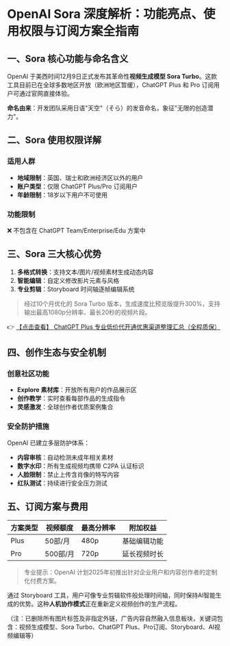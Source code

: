 # OpenAI Sora 深度解析：功能亮点、使用权限与订阅方案全指南

## 一、Sora 核心功能与命名含义

OpenAI 于美西时间12月9日正式发布其革命性**视频生成模型 Sora Turbo**。这款工具目前已在全球多数地区开放（欧洲地区暂缓），ChatGPT Plus 和 Pro 订阅用户可通过官网直接体验。

**命名由来**：开发团队采用日语"天空"（そら）的发音命名，象征"无限的创造潜力"。

## 二、Sora 使用权限详解

### 适用人群
- **地域限制**：英国、瑞士和欧洲经济区以外的用户
- **账户类型**：仅限 ChatGPT Plus/Pro 订阅用户
- **年龄限制**：18岁以下用户不可使用

### 功能限制
❌ 不包含在 ChatGPT Team/Enterprise/Edu 方案中

## 三、Sora 三大核心优势

1. **多格式转换**：支持文本/图片/视频素材生成动态内容
2. **智能编辑**：自定义修改影片元素与风格
3. **专业剪辑**：Storyboard 时间轴逐帧编辑系统

> 经过10个月优化的 Sora Turbo 版本，生成速度比预览版提升300%，支持输出最高1080p分辨率、最长20秒的视频片段。

👉 [【点击查看】 ChatGPT Plus 专业低价代开通优惠渠道整理汇总（全程质保）](https://bit.ly/DaiKai)

## 四、创作生态与安全机制

### 创意社区功能
- **Explore 素材库**：开放所有用户的作品展示区
- **创作教学**：实时查看每部作品的生成指令
- **灵感激发**：全球创作者优质案例集合

### 安全防护措施
OpenAI 已建立多层防护体系：
- **内容审核**：自动检测未成年相关素材
- **数字水印**：所有生成视频均携带 C2PA 认证标识
- **人脸限制**：禁止上传含肖像的特写内容
- **红队测试**：持续进行安全压力测试

## 五、订阅方案与费用

| 方案类型 | 视频额度 | 最高分辨率 | 附加权益 |
|---------|---------|-----------|---------|
| Plus    | 50部/月 | 480p      | 基础编辑功能 |
| Pro     | 500部/月| 720p      | 延长视频时长 |

> 专业提示：OpenAI 计划2025年初推出针对企业用户和内容创作者的定制化付费方案。

通过 Storyboard 工具，用户可像专业剪辑软件般处理时间轴，同时保持AI智能生成的优势。这种**人机协作模式**正在重新定义视频创作的生产流程。
 

（注：已删除所有图片标签及非指定外链，广告内容自然融入信息板块，关键词包含：视频生成模型、Sora Turbo、ChatGPT Plus、Pro订阅、Storyboard、AI视频编辑等）